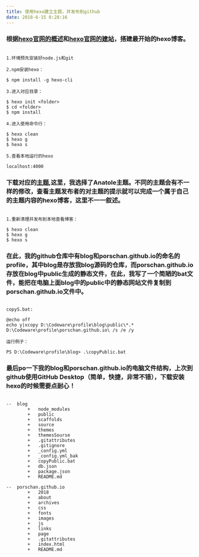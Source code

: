 ```yaml
---
title: 使用hexo建立主题，并发布到github
date: ‎‎2018‎-‎6‎-‎15‎ 0:28:16
---
```


### 根据[hexo官网的概述](https://hexo.io/zh-cn/docs/index.html)和[hexo官网的建站](https://hexo.io/zh-cn/docs/setup.html)，搭建最开始的hexo博客。

```

1.环境预先安装好node.js和git

2.npm安装hexo：

$ npm install -g hexo-cli

3.进入对应目录：

$ hexo init <folder>
$ cd <folder>
$ npm install

4.进入使用命令行：

$ hexo clean
$ hexo g
$ hexo s

5.查看本地运行的hexo

localhost:4000

```

### 下载对应的[主题](https://hexo.io/themes/),这里，我选择了Anatole主题。不同的主题会有不一样的修改，查看主题发布者的对主题的提示就可以完成一个属于自己的主题内容的hexo博客，这里不一一叙述。

```

1.重新清理并发布到本地查看博客：

$ hexo clean
$ hexo g
$ hexo s

```

### 在此，我的github仓库中有blog和porschan.github.io的命名的profile，其中blog是存放我blog源码的仓库，而porschan.github.io存放在blog中public生成的静态文件，在此，我写了一个简陋的bat文件，能把在电脑上面blog中的public中的静态网站文件复制到porschan.github.io文件中。

```

copyS.bat:

@echo off 
echo y|xcopy D:\Codeware\profile\blog\public\*.* D:\Codeware\profile\porschan.github.io\ /s /e /y

运行例子：

PS D:\Codeware\profile\blog> .\copyPublic.bat

```

### 最后po一下我的blog和porschan.github.io的电脑文件结构，上次到github使用GitHub Desktop（简单，快捷，非常不错），下载安装hexo的时候需要点耐心！

```

--	blog
		+	node_modules
		+	public
		+	scaffolds
		+	source
		+	themes
		+	themesSourse
		+	.gitattributes
		+	.gitignore
		+	_config.yml
		+	_config.yml_bak
		+	copyPublic.bat
		+	db.json
		+	package.json
		+	README.md

--	porschan.github.io
		+	2018
		+	about
		+	archives
		+	css
		+	fonts
		+	images
		+	js
		+	links
		+	page
		+	.gitattributes
		+	index.html
		+	README.md

```


